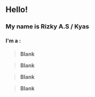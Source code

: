 <h2>Hello!</h2>

<h3>My name is Rizky A.S / Kyas</h3>

<h4>I'm a :</h4>

> **Blank**

> **Blank**

> **Blank**

> **Blank**
